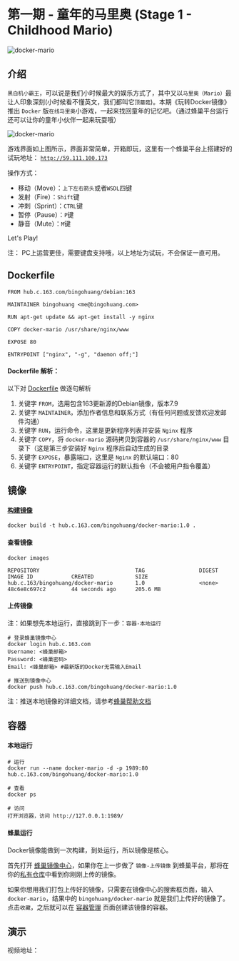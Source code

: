 第一期 - 童年的马里奥 (Stage 1 - Childhood Mario)
===
![docker-mario](http://nos.126.net/comb/docker-mario-game.jpg)


## 介绍
`黑白机小霸王`，可以说是我们小时候最大的娱乐方式了，其中又以`马里奥（Mario）`最让人印象深刻(小时候看不懂英文，我们都叫它`顶蘑菇`)。本期《玩转Docker镜像》推出 `Docker` 版`在线马里奥`小游戏，一起来找回童年的记忆吧。（通过蜂巢平台运行还可以让你的童年小伙伴一起来玩耍哦）

![docker-mario](http://nos.126.net/comb/docker-mario.png)

游戏界面如上图所示，界面非常简单，开箱即玩，这里有一个蜂巢平台上搭建好的试玩地址： [`http://59.111.100.173`](http://59.111.100.173)

操作方式：
+ 移动（Move）：`上下左右箭头`或者`WSDL`四键
+ 发射（Fire）：`Shift`键
+ 冲刺（Sprint）：`CTRL`键
+ 暂停（Pause）：`P`键
+ 静音（Mute）：`M`键

Let's Play!

注： PC上运营更佳，需要键盘支持哦，以上地址为试玩，不会保证一直可用。

## Dockerfile
```
FROM hub.c.163.com/bingohuang/debian:163

MAINTAINER bingohuang <me@bingohuang.com>

RUN apt-get update && apt-get install -y nginx

COPY docker-mario /usr/share/nginx/www

EXPOSE 80

ENTRYPOINT ["nginx", "-g", "daemon off;"]
```
#### Dockerfile 解析：
以下对 [Dockerfile](https://docs.docker.com/engine/reference/builder/) 做逐句解析

1. 关键字 `FROM`，选用包含163更新源的Debian镜像，版本7.9
2. 关键字 `MAINTAINER`，添加作者信息和联系方式（有任何问题或反馈欢迎发邮件沟通）
3. 关键字 `RUN`，运行命令，这里是更新程序列表并安装 `Nginx` 程序
4. 关键字 `COPY`，将 `docker-mario` 源码拷贝到容器的 `/usr/share/nginx/www` 目录下（这是第三步安装好 `Nginx` 程序后自动生成的目录
5. 关键字 `EXPOSE`，暴露端口，这里是 `Nginx` 的默认端口：80
6. 关键字 `ENTRYPOINT`，指定容器运行的默认指令（不会被用户指令覆盖）


## 镜像

#### [构建镜像](https://docs.docker.com/engine/reference/commandline/build/)
```
docker build -t hub.c.163.com/bingohuang/docker-mario:1.0 .
```
#### 查看镜像
```
docker images

REPOSITORY                              TAG                 DIGEST              IMAGE ID            CREATED             SIZE
hub.c.163/bingohuang/docker-mario       1.0                 <none>              48c6e8c697c2        44 seconds ago      205.6 MB
```
#### 上传镜像
注：如果想先本地运行，直接跳到下一步：`容器-本地运行`
```
# 登录蜂巢镜像中心
docker login hub.c.163.com
Username: <蜂巢邮箱>
Password: <蜂巢密码>
Email: <蜂巢邮箱> #最新版的Docker无需输入Email

# 推送到镜像中心
docker push hub.c.163.com/bingohuang/docker-mario:1.0
```
注：推送本地镜像的详细文档，请参考[蜂巢帮助文档](https://c.163.com/wiki/index.php?title=%E6%8E%A8%E9%80%81%E6%9C%AC%E5%9C%B0%E9%95%9C%E5%83%8F)

## 容器
#### 本地运行
```
# 运行
docker run --name docker-mario -d -p 1989:80 hub.c.163.com/bingohuang/docker-mario:1.0

# 查看
docker ps

# 访问
打开浏览器，访问 http://127.0.0.1:1989/
```
#### 蜂巢运行
Docker镜像能做到一次构建，到处运行，所以镜像是核心。

首先打开 [蜂巢镜像中心](https://c.163.com/hub#/m/home/)，如果你在上一步做了 `镜像-上传镜像` 到蜂巢平台，那将在你的[私有仓库](https://c.163.com/dashboard#/m/mirrorRepo/)中看到你刚刚上传的镜像。

如果你想用我们打包上传好的镜像，只需要在镜像中心的搜索框页面，输入 `docker-mario`，结果中的 `bingohuang/docker-mario` 就是我们上传好的镜像了。 点击`收藏`，之后就可以在 [容器管理](https://c.163.com/dashboard#/m/container/) 页面创建该镜像的容器。

## 演示
视频地址：
